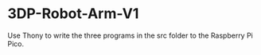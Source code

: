 # 3DP-Robot-Arm-V1

Use Thony to write the three programs in the src folder to the Raspberry Pi Pico.
